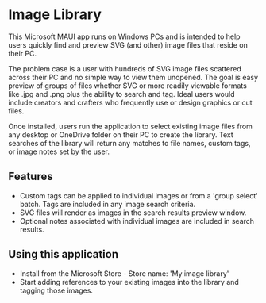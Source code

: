 # Image Library
This Microsoft MAUI app runs on Windows PCs and is intended to help users quickly find and preview SVG (and other) image files that reside on their PC.

The problem case is a user with hundreds of SVG image files scattered across their PC and no simple way to view them unopened. The goal is easy preview of groups of files whether SVG or more readily viewable formats like .jpg and .png plus the ability to search and tag. Ideal users would include creators and crafters who frequently use or design graphics or cut files.  

Once installed, users run the application to select existing image files from any desktop or OneDrive folder on their PC to create the library.
Text searches of the library will return any matches to file names, custom tags, or image notes set by the user.


## Features
- Custom tags can be applied to individual images or from a 'group select' batch.  Tags are included in any image search criteria.
- SVG files will render as images in the search results preview window.
- Optional notes associated with individual images are included in search results. 

## Using this application
 - Install from the Microsoft Store - Store name: 'My image library'
 - Start adding references to your existing images into the library and tagging those images.

